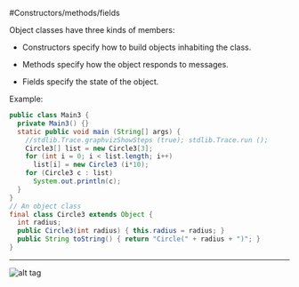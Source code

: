 #Constructors/methods/fields

Object classes have three kinds of members:

- Constructors specify how to build objects inhabiting the class.

- Methods specify how the object responds to messages.

- Fields specify the state of the object.

Example:

```java
public class Main3 {
  private Main3() {}
  static public void main (String[] args) {
    //stdlib.Trace.graphvizShowSteps (true); stdlib.Trace.run ();
    Circle3[] list = new Circle3[3];
    for (int i = 0; i < list.length; i++)
      list[i] = new Circle3 (i*10);
    for (Circle3 c : list)
      System.out.println(c);
  }
}
// An object class
final class Circle3 extends Object {
  int radius;
  public Circle3(int radius) { this.radius = radius; }
  public String toString() { return "Circle(" + radius + ")"; }
}
```

***

![alt tag](https://github.com/Cody-Nicholson96/Software_Development/blob/master/Object_Oriented_Software_Development/pics/cmf1.jpg)